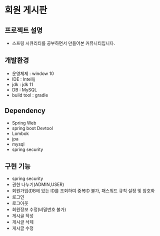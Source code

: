 # 회원 게시판

## 프로젝트 설명
- 스프링 시큐리티를 공부하면서 만들어본 커뮤니티입니다.

## 개발환경
- 운영체제 : window 10
- IDE : Intellij
- jdk : jdk 11
- DB : MySQL
- build tool : gradle

## Dependency
- Spring Web
- spring boot Devtool
- Lombok
- jpa
- mysql
- spring security

## 구현 기능
- spring security
- 권한 나누기(ADMIN,USER)
- 회원가입(DB에 있는 ID를 조회하여 중복ID 불가, 패스워드 규칙 설정 및 암호화
- 로그인
- 로그아웃
- 회원정보 수정(비밀번호 불가)
- 게시글 작성
- 게시글 삭제
- 게시글 수정

